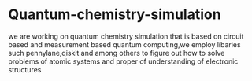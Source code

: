 # Quantum-chemistry-simulation
we are working on quantum chemistry simulation that is based on circuit based and measurement based quantum computing,we employ libaries such pennylane,qiskit and among others to figure out how to solve problems of atomic systems and proper of understanding of electronic structures

